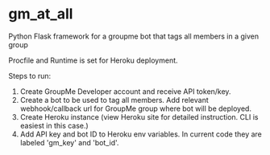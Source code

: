 # gm_at_all
Python Flask framework for a groupme bot that tags all members in a given group

Procfile and Runtime is set for Heroku deployment.

Steps to run:
1) Create GroupMe Developer account and receive API token/key.
2) Create a bot to be used to tag all members. Add relevant webhook/callback url for GroupMe group where bot will be deployed.
3) Create Heroku instance (view Heroku site for detailed instruction. CLI is easiest in this case.)
4) Add API key and bot ID to Heroku env variables. In current code they are labeled 'gm_key' and 'bot_id'.
